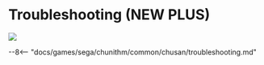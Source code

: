 # Troubleshooting (NEW PLUS)
<img src="/img/chunithm/sdhd/newplus.png">

--8<-- "docs/games/sega/chunithm/common/chusan/troubleshooting.md"
